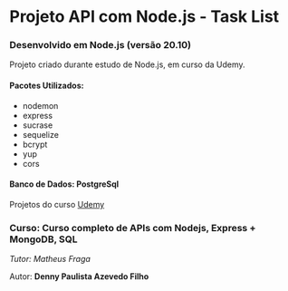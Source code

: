 # Projeto API com Node.js - Task List

### Desenvolvido em Node.js (versão 20.10)

Projeto criado durante estudo de Node.js, em curso da Udemy.

#### Pacotes Utilizados:

* nodemon
* express
* sucrase
* sequelize
* bcrypt
* yup
* cors

#### Banco de Dados: PostgreSql

Projetos do curso [Udemy](https://www.udemy.com/course/curso-nodejs/)

### Curso: Curso completo de APIs com Nodejs, Express + MongoDB, SQL

_Tutor: Matheus Fraga_

Autor: **Denny Paulista Azevedo Filho**
